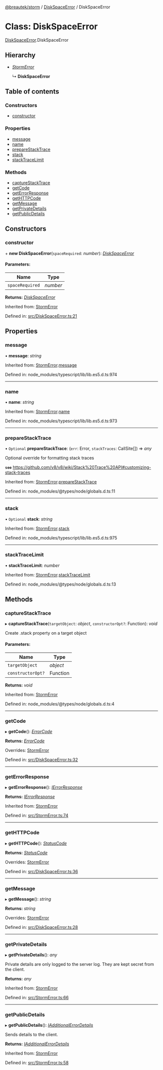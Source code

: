 [@breautek/storm](../README.md) / [DiskSpaceError](../modules/diskspaceerror.md) / DiskSpaceError

# Class: DiskSpaceError

[DiskSpaceError](../modules/diskspaceerror.md).DiskSpaceError

## Hierarchy

* [*StormError*](stormerror.stormerror-1.md)

  ↳ **DiskSpaceError**

## Table of contents

### Constructors

- [constructor](diskspaceerror.diskspaceerror-1.md#constructor)

### Properties

- [message](diskspaceerror.diskspaceerror-1.md#message)
- [name](diskspaceerror.diskspaceerror-1.md#name)
- [prepareStackTrace](diskspaceerror.diskspaceerror-1.md#preparestacktrace)
- [stack](diskspaceerror.diskspaceerror-1.md#stack)
- [stackTraceLimit](diskspaceerror.diskspaceerror-1.md#stacktracelimit)

### Methods

- [captureStackTrace](diskspaceerror.diskspaceerror-1.md#capturestacktrace)
- [getCode](diskspaceerror.diskspaceerror-1.md#getcode)
- [getErrorResponse](diskspaceerror.diskspaceerror-1.md#geterrorresponse)
- [getHTTPCode](diskspaceerror.diskspaceerror-1.md#gethttpcode)
- [getMessage](diskspaceerror.diskspaceerror-1.md#getmessage)
- [getPrivateDetails](diskspaceerror.diskspaceerror-1.md#getprivatedetails)
- [getPublicDetails](diskspaceerror.diskspaceerror-1.md#getpublicdetails)

## Constructors

### constructor

\+ **new DiskSpaceError**(`spaceRequired`: *number*): [*DiskSpaceError*](diskspaceerror.diskspaceerror-1.md)

#### Parameters:

Name | Type |
------ | ------ |
`spaceRequired` | *number* |

**Returns:** [*DiskSpaceError*](diskspaceerror.diskspaceerror-1.md)

Inherited from: [StormError](stormerror.stormerror-1.md)

Defined in: [src/DiskSpaceError.ts:21](https://github.com/breautek/storm/blob/022545d/src/DiskSpaceError.ts#L21)

## Properties

### message

• **message**: *string*

Inherited from: [StormError](stormerror.stormerror-1.md).[message](stormerror.stormerror-1.md#message)

Defined in: node_modules/typescript/lib/lib.es5.d.ts:974

___

### name

• **name**: *string*

Inherited from: [StormError](stormerror.stormerror-1.md).[name](stormerror.stormerror-1.md#name)

Defined in: node_modules/typescript/lib/lib.es5.d.ts:973

___

### prepareStackTrace

• `Optional` **prepareStackTrace**: (`err`: Error, `stackTraces`: CallSite[]) => *any*

Optional override for formatting stack traces

**`see`** https://github.com/v8/v8/wiki/Stack%20Trace%20API#customizing-stack-traces

Inherited from: [StormError](stormerror.stormerror-1.md).[prepareStackTrace](stormerror.stormerror-1.md#preparestacktrace)

Defined in: node_modules/@types/node/globals.d.ts:11

___

### stack

• `Optional` **stack**: *string*

Inherited from: [StormError](stormerror.stormerror-1.md).[stack](stormerror.stormerror-1.md#stack)

Defined in: node_modules/typescript/lib/lib.es5.d.ts:975

___

### stackTraceLimit

• **stackTraceLimit**: *number*

Inherited from: [StormError](stormerror.stormerror-1.md).[stackTraceLimit](stormerror.stormerror-1.md#stacktracelimit)

Defined in: node_modules/@types/node/globals.d.ts:13

## Methods

### captureStackTrace

▸ **captureStackTrace**(`targetObject`: *object*, `constructorOpt?`: Function): *void*

Create .stack property on a target object

#### Parameters:

Name | Type |
------ | ------ |
`targetObject` | *object* |
`constructorOpt?` | Function |

**Returns:** *void*

Inherited from: [StormError](stormerror.stormerror-1.md)

Defined in: node_modules/@types/node/globals.d.ts:4

___

### getCode

▸ **getCode**(): [*ErrorCode*](../enums/errorcode.errorcode-1.md)

**Returns:** [*ErrorCode*](../enums/errorcode.errorcode-1.md)

Overrides: [StormError](stormerror.stormerror-1.md)

Defined in: [src/DiskSpaceError.ts:32](https://github.com/breautek/storm/blob/022545d/src/DiskSpaceError.ts#L32)

___

### getErrorResponse

▸ **getErrorResponse**(): [*IErrorResponse*](../interfaces/stormerror.ierrorresponse.md)

**Returns:** [*IErrorResponse*](../interfaces/stormerror.ierrorresponse.md)

Inherited from: [StormError](stormerror.stormerror-1.md)

Defined in: [src/StormError.ts:74](https://github.com/breautek/storm/blob/022545d/src/StormError.ts#L74)

___

### getHTTPCode

▸ **getHTTPCode**(): [*StatusCode*](../enums/statuscode.statuscode-1.md)

**Returns:** [*StatusCode*](../enums/statuscode.statuscode-1.md)

Overrides: [StormError](stormerror.stormerror-1.md)

Defined in: [src/DiskSpaceError.ts:36](https://github.com/breautek/storm/blob/022545d/src/DiskSpaceError.ts#L36)

___

### getMessage

▸ **getMessage**(): *string*

**Returns:** *string*

Overrides: [StormError](stormerror.stormerror-1.md)

Defined in: [src/DiskSpaceError.ts:28](https://github.com/breautek/storm/blob/022545d/src/DiskSpaceError.ts#L28)

___

### getPrivateDetails

▸ **getPrivateDetails**(): *any*

Private details are only logged to the server log.
They are kept secret from the client.

**Returns:** *any*

Inherited from: [StormError](stormerror.stormerror-1.md)

Defined in: [src/StormError.ts:66](https://github.com/breautek/storm/blob/022545d/src/StormError.ts#L66)

___

### getPublicDetails

▸ **getPublicDetails**(): [*IAdditionalErrorDetails*](../interfaces/stormerror.iadditionalerrordetails.md)

Sends details to the client.

**Returns:** [*IAdditionalErrorDetails*](../interfaces/stormerror.iadditionalerrordetails.md)

Inherited from: [StormError](stormerror.stormerror-1.md)

Defined in: [src/StormError.ts:58](https://github.com/breautek/storm/blob/022545d/src/StormError.ts#L58)
